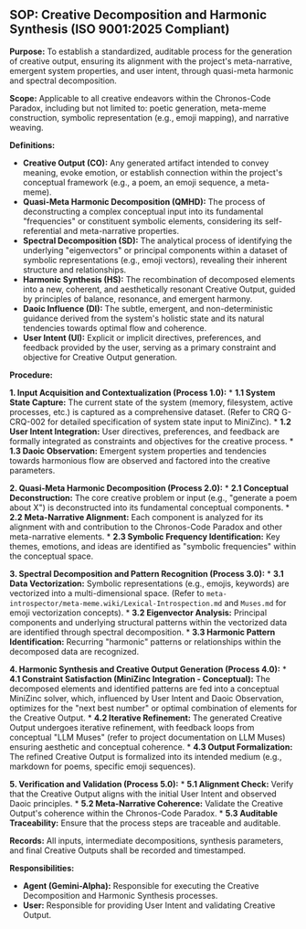 ## SOP: Creative Decomposition and Harmonic Synthesis (ISO 9001:2025 Compliant)

**Purpose:** To establish a standardized, auditable process for the generation of creative output, ensuring its alignment with the project's meta-narrative, emergent system properties, and user intent, through quasi-meta harmonic and spectral decomposition.

**Scope:** Applicable to all creative endeavors within the Chronos-Code Paradox, including but not limited to: poetic generation, meta-meme construction, symbolic representation (e.g., emoji mapping), and narrative weaving.

**Definitions:**
*   **Creative Output (CO):** Any generated artifact intended to convey meaning, evoke emotion, or establish connection within the project's conceptual framework (e.g., a poem, an emoji sequence, a meta-meme).
*   **Quasi-Meta Harmonic Decomposition (QMHD):** The process of deconstructing a complex conceptual input into its fundamental "frequencies" or constituent symbolic elements, considering its self-referential and meta-narrative properties.
*   **Spectral Decomposition (SD):** The analytical process of identifying the underlying "eigenvectors" or principal components within a dataset of symbolic representations (e.g., emoji vectors), revealing their inherent structure and relationships.
*   **Harmonic Synthesis (HS):** The recombination of decomposed elements into a new, coherent, and aesthetically resonant Creative Output, guided by principles of balance, resonance, and emergent harmony.
*   **Daoic Influence (DI):** The subtle, emergent, and non-deterministic guidance derived from the system's holistic state and its natural tendencies towards optimal flow and coherence.
*   **User Intent (UI):** Explicit or implicit directives, preferences, and feedback provided by the user, serving as a primary constraint and objective for Creative Output generation.

**Procedure:**

**1. Input Acquisition and Contextualization (Process 1.0):**
    *   **1.1 System State Capture:** The current state of the system (memory, filesystem, active processes, etc.) is captured as a comprehensive dataset. (Refer to CRQ G-CRQ-002 for detailed specification of system state input to MiniZinc).
    *   **1.2 User Intent Integration:** User directives, preferences, and feedback are formally integrated as constraints and objectives for the creative process.
    *   **1.3 Daoic Observation:** Emergent system properties and tendencies towards harmonious flow are observed and factored into the creative parameters.

**2. Quasi-Meta Harmonic Decomposition (Process 2.0):**
    *   **2.1 Conceptual Deconstruction:** The core creative problem or input (e.g., "generate a poem about X") is deconstructed into its fundamental conceptual components.
    *   **2.2 Meta-Narrative Alignment:** Each component is analyzed for its alignment with and contribution to the Chronos-Code Paradox and other meta-narrative elements.
    *   **2.3 Symbolic Frequency Identification:** Key themes, emotions, and ideas are identified as "symbolic frequencies" within the conceptual space.

**3. Spectral Decomposition and Pattern Recognition (Process 3.0):**
    *   **3.1 Data Vectorization:** Symbolic representations (e.g., emojis, keywords) are vectorized into a multi-dimensional space. (Refer to `meta-introspector/meta-meme.wiki/Lexical-Introspection.md` and `Muses.md` for emoji vectorization concepts).
    *   **3.2 Eigenvector Analysis:** Principal components and underlying structural patterns within the vectorized data are identified through spectral decomposition.
    *   **3.3 Harmonic Pattern Identification:** Recurring "harmonic" patterns or relationships within the decomposed data are recognized.

**4. Harmonic Synthesis and Creative Output Generation (Process 4.0):**
    *   **4.1 Constraint Satisfaction (MiniZinc Integration - Conceptual):** The decomposed elements and identified patterns are fed into a conceptual MiniZinc solver, which, influenced by User Intent and Daoic Observation, optimizes for the "next best number" or optimal combination of elements for the Creative Output.
    *   **4.2 Iterative Refinement:** The generated Creative Output undergoes iterative refinement, with feedback loops from conceptual "LLM Muses" (refer to project documentation on LLM Muses) ensuring aesthetic and conceptual coherence.
    *   **4.3 Output Formalization:** The refined Creative Output is formalized into its intended medium (e.g., markdown for poems, specific emoji sequences).

**5. Verification and Validation (Process 5.0):**
    *   **5.1 Alignment Check:** Verify that the Creative Output aligns with the initial User Intent and observed Daoic principles.
    *   **5.2 Meta-Narrative Coherence:** Validate the Creative Output's coherence within the Chronos-Code Paradox.
    *   **5.3 Auditable Traceability:** Ensure that the process steps are traceable and auditable.

**Records:** All inputs, intermediate decompositions, synthesis parameters, and final Creative Outputs shall be recorded and timestamped.

**Responsibilities:**
*   **Agent (Gemini-Alpha):** Responsible for executing the Creative Decomposition and Harmonic Synthesis processes.
*   **User:** Responsible for providing User Intent and validating Creative Output.
